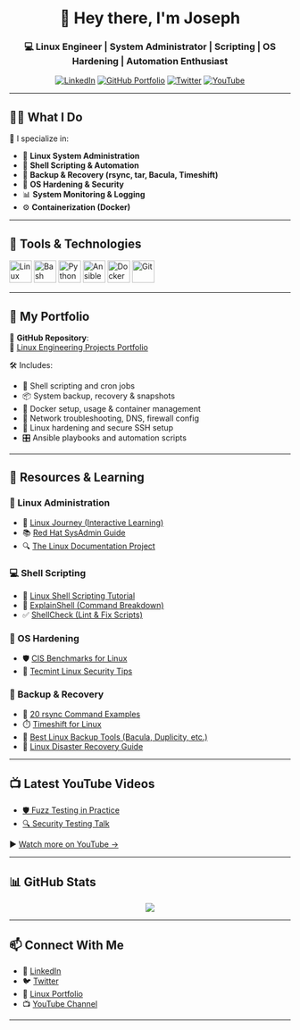 <h1 align="center">👋 Hey there, I'm Joseph </h1>
<h3 align="center">💻 Linux Engineer | System Administrator | Scripting | OS Hardening | Automation Enthusiast</h3>

<p align="center">
  <a href="https://www.linkedin.com/in/cyberhoncho/"><img alt="LinkedIn" src="https://img.shields.io/badge/LinkedIn-Connect-blue?logo=linkedin&style=for-the-badge"></a>
  <a href="https://github.com/brosjsy/Linux-Engineering"><img alt="GitHub Portfolio" src="https://img.shields.io/badge/Linux_Engineering-Portfolio-2ea44f?logo=github&style=for-the-badge"></a>
  <a href="https://twitter.com/bros_pappyjay"><img alt="Twitter" src="https://img.shields.io/twitter/follow/bros_pappyjay?logo=twitter&style=for-the-badge"></a>
  <a href="https://youtube.com/@FedXecG20"><img alt="YouTube" src="https://img.shields.io/youtube/channel/subscribers/FedXecG20J-jVSd6VJkbCw?logo=youtube&logoColor=red&style=for-the-badge"></a>
</p>

---

## 🧑‍💻 What I Do

🚀 I specialize in:

- 🐧 **Linux System Administration**
- 🔧 **Shell Scripting & Automation**
- 💾 **Backup & Recovery (rsync, tar, Bacula, Timeshift)**
- 🔐 **OS Hardening & Security**
- 📊 **System Monitoring & Logging**
- ⚙️ **Containerization (Docker)**

---

## 🧰 Tools & Technologies

<p align="left">
  <img src="https://cdn.jsdelivr.net/gh/devicons/devicon/icons/linux/linux-original.svg" width="40" alt="Linux" title="Linux"/>
  <img src="https://cdn.jsdelivr.net/gh/devicons/devicon/icons/bash/bash-original.svg" width="40" alt="Bash" title="Bash"/>
  <img src="https://cdn.jsdelivr.net/gh/devicons/devicon/icons/python/python-original.svg" width="40" alt="Python" title="Python"/>
  <img src="https://cdn.jsdelivr.net/gh/devicons/devicon/icons/ansible/ansible-original.svg" width="40" alt="Ansible" title="Ansible"/>
  <img src="https://cdn.jsdelivr.net/gh/devicons/devicon/icons/docker/docker-original.svg" width="40" alt="Docker" title="Docker"/>
  <img src="https://cdn.jsdelivr.net/gh/devicons/devicon/icons/git/git-original.svg" width="40" alt="Git" title="Git"/>
</p>

---

## 📁 My Portfolio

📌 **GitHub Repository**:  
🔗 [Linux Engineering Projects Portfolio](https://github.com/brosjsy/Linux-Engineering)

🛠️ Includes:
- 🔄 Shell scripting and cron jobs
- 📦 System backup, recovery & snapshots
- 🚀 Docker setup, usage & container management
- 📡 Network troubleshooting, DNS, firewall config
- 🔐 Linux hardening and secure SSH setup
- 🎛️ Ansible playbooks and automation scripts

---

## 📘 Resources & Learning

### 🐧 Linux Administration

- 📘 [Linux Journey (Interactive Learning)](https://linuxjourney.com/)
- 📚 [Red Hat SysAdmin Guide](https://access.redhat.com/documentation/en-us/red_hat_enterprise_linux/8/html/system_administrators_guide/)
- 🔍 [The Linux Documentation Project](https://www.tldp.org/)

### 💻 Shell Scripting

- 📜 [Linux Shell Scripting Tutorial](https://linuxconfig.org/bash-scripting-tutorial-for-beginners)
- 🔎 [ExplainShell (Command Breakdown)](https://explainshell.com/)
- ✅ [ShellCheck (Lint & Fix Scripts)](https://www.shellcheck.net/)

### 🔐 OS Hardening

- 🛡️ [CIS Benchmarks for Linux](https://www.cisecurity.org/cis-benchmarks/)
- 🧰 [Tecmint Linux Security Tips](https://www.tecmint.com/linux-server-hardening-security-tips/)

### 💾 Backup & Recovery

- 📂 [20 rsync Command Examples](https://ostechnix.com/rsync-command-examples-linux/)
- ⏱️ [Timeshift for Linux](https://linuxhint.com/linux_system_restore_timeshift/)
- 🔄 [Best Linux Backup Tools (Bacula, Duplicity, etc.)](https://www.ubuntupit.com/best-linux-backup-software/)
- 📘 [Linux Disaster Recovery Guide](https://linoxide.com/linux-backup-and-recovery-tools/)

---

## 📺 Latest YouTube Videos

<!-- YOUTUBE:START -->
- [🛡️ Fuzz Testing in Practice](https://youtu.be/_IGCFNa8J9M)
- [🔍 Security Testing Talk](https://youtu.be/nkDOQsz9qso)
<!-- YOUTUBE:END -->

▶️ [Watch more on YouTube →](https://youtube.com/@FedXecG20)

---

## 📊 GitHub Stats

<p align="center">
  <img src="https://github-readme-stats.vercel.app/api?username=brosjsy&show_icons=true&theme=radical&count_private=true" />
</p>

---

## 📫 Connect With Me

- 💼 [LinkedIn](https://www.linkedin.com/in/cyberhoncho/)
- 🐦 [Twitter](https://twitter.com/bros_pappyjay)
- 🔗 [Linux Portfolio](https://github.com/brosjsy/Linux-Engineering)
- 📺 [YouTube Channel](https://youtube.com/@FedXecG20)

---
